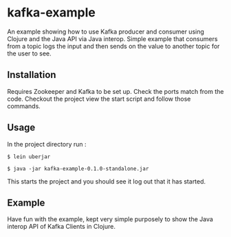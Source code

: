 # kafka-example

An example showing how to use Kafka producer and consumer using Clojure and the Java API via Java interop. Simple example that consumers from a topic logs the input and then sends on the value to another topic for the user to see. 

## Installation

Requires Zookeeper and Kafka to be set up. Check the ports match from the code.
Checkout the project view the start script and follow those commands.

## Usage

In the project directory run : 

    $ lein uberjar

    $ java -jar kafka-example-0.1.0-standalone.jar

This starts the project and you should see it log out that it has started.

## Example

Have fun with the example, kept very simple purposely to show the Java interop API of Kafka Clients in Clojure. 

